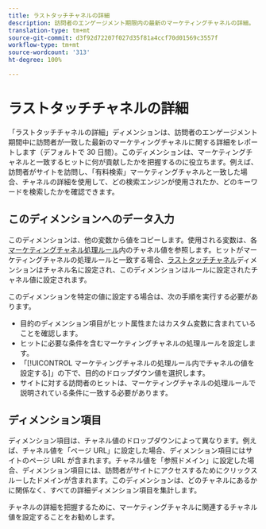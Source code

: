 ```yaml
---
title: ラストタッチチャネルの詳細
description: 訪問者のエンゲージメント期限内の最新のマーケティングチャネルの詳細。
translation-type: tm+mt
source-git-commit: d3f92d72207f027d35f81a4ccf70d01569c3557f
workflow-type: tm+mt
source-wordcount: '313'
ht-degree: 100%

---
```



# ラストタッチチャネルの詳細

「ラストタッチチャネルの詳細」ディメンションは、訪問者のエンゲージメント期間中に訪問者が一致した最新のマーケティングチャネルに関する詳細をレポートします（デフォルトで 30 日間）。このディメンションは、マーケティングチャネルと一致するヒットに何が貢献したかを把握するのに役立ちます。例えば、訪問者がサイトを訪問し、「有料検索」マーケティングチャネルと一致した場合、チャネルの詳細を使用して、どの検索エンジンが使用されたか、どのキーワードを検索したかを確認できます。

## このディメンションへのデータ入力

このディメンションは、他の変数から値をコピーします。使用される変数は、各[マーケティングチャネル処理ルール](/help/admin/admin/marketing-channels-admin.md)内のチャネル値を参照します。ヒットがマーケティングチャネルの処理ルールと一致する場合、[ラストタッチチャネル](last-touch-channel.md)ディメンションはチャネル名に設定され、このディメンションはルールに設定されたチャネル値に設定されます。

このディメンションを特定の値に設定する場合は、次の手順を実行する必要があります。

* 目的のディメンション項目がヒット属性またはカスタム変数に含まれていることを確認します。
* ヒットに必要な条件を含むマーケティングチャネルの処理ルールを設定します。
* 「[!UICONTROL マーケティングチャネルの処理ルール内でチャネルの値を設定する]」の下で、目的のドロップダウン値を選択します。
* サイトに対する訪問者のヒットは、マーケティングチャネルの処理ルールで説明されている条件に一致する必要があります。

## ディメンション項目

ディメンション項目は、チャネル値のドロップダウンによって異なります。例えば、チャネル値を「ページ URL」に設定した場合、ディメンション項目にはサイトのページ URL が含まれます。チャネル値を「参照ドメイン」に設定した場合、ディメンション項目には、訪問者がサイトにアクセスするためにクリックスルーしたドメインが含まれます。このディメンションは、どのチャネルにあるかに関係なく、すべての詳細ディメンション項目を集計します。

チャネルの詳細を把握するために、マーケティングチャネルに関連するチャネル値を設定することをお勧めします。

